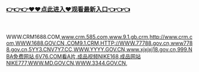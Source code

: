 ### [👉👉👉♥♥点此进入♥观看最新入口👈👈👈](https://mrddrm.github.io/crm.html)
<br></br>
WWW.CRM1688.COM,www.crm.585.com,www.9.1.gb.crm,http://www.crm.com,WWW.1688.GOV.CN,.COM9.1.CRM,HTTP://WWW.77788.gov.cn,www7788.gov.cn,5YY3.CNV7Y7.CC,WWW.YYYY.GOV.CN,www.xjxjxj18.gov.cn,999.NBA免费网站,6V76.COM看A片,成品视频NIKE168,成品网站NIKE777,WWW.MD.GOV.CN,WWW.3344.GOV.CN,
